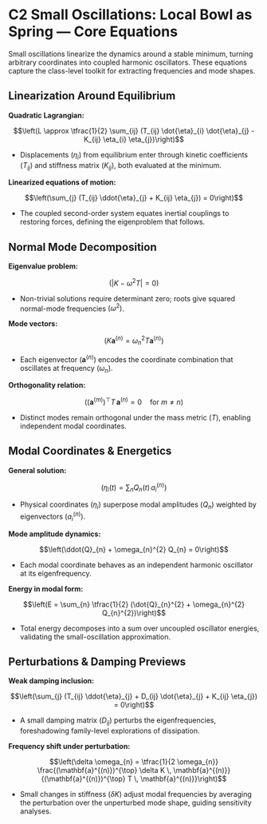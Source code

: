 # C2 Small Oscillations: Local Bowl as Spring — Core Equations

Small oscillations linearize the dynamics around a stable minimum, turning arbitrary coordinates into coupled harmonic oscillators. These equations capture the class-level toolkit for extracting frequencies and mode shapes.

## Linearization Around Equilibrium
**Quadratic Lagrangian:**

$$\left(L \approx \tfrac{1}{2} \sum_{ij} (T_{ij} \dot{\eta}_{i} \dot{\eta}_{j} - K_{ij} \eta_{i} \eta_{j})\right)$$

- Displacements $(\eta_{i})$ from equilibrium enter through kinetic coefficients $(T_{ij})$ and stiffness matrix $(K_{ij})$, both evaluated at the minimum.

**Linearized equations of motion:**

$$\left(\sum_{j} (T_{ij} \ddot{\eta}_{j} + K_{ij} \eta_{j}) = 0\right)$$

- The coupled second-order system equates inertial couplings to restoring forces, defining the eigenproblem that follows.

## Normal Mode Decomposition
**Eigenvalue problem:**

$$\left(|K - \omega^{2} T| = 0\right)$$

- Non-trivial solutions require determinant zero; roots give squared normal-mode frequencies $(\omega^{2})$.

**Mode vectors:**

$$\left(K \mathbf{a}^{(n)} = \omega_{n}^{2} T \mathbf{a}^{(n)}\right)$$

- Each eigenvector $(\mathbf{a}^{(n)})$ encodes the coordinate combination that oscillates at frequency $(\omega_{n})$.

**Orthogonality relation:**

$$\left((\mathbf{a}^{(m)})^{\top} T \, \mathbf{a}^{(n)} = 0 \quad \text{for} \ m \neq n\right)$$

- Distinct modes remain orthogonal under the mass metric $(T)$, enabling independent modal coordinates.

## Modal Coordinates & Energetics
**General solution:**

$$\left(\eta_{i}(t) = \sum_{n} Q_{n}(t) \, a_{i}^{(n)}\right)$$

- Physical coordinates $(\eta_{i})$ superpose modal amplitudes $(Q_{n})$ weighted by eigenvectors $(a_{i}^{(n)})$.

**Mode amplitude dynamics:**

$$\left(\ddot{Q}_{n} + \omega_{n}^{2} Q_{n} = 0\right)$$

- Each modal coordinate behaves as an independent harmonic oscillator at its eigenfrequency.

**Energy in modal form:**

$$\left(E = \sum_{n} \tfrac{1}{2} (\dot{Q}_{n}^{2} + \omega_{n}^{2} Q_{n}^{2})\right)$$

- Total energy decomposes into a sum over uncoupled oscillator energies, validating the small-oscillation approximation.

## Perturbations & Damping Previews
**Weak damping inclusion:**

$$\left(\sum_{j} (T_{ij} \ddot{\eta}_{j} + D_{ij} \dot{\eta}_{j} + K_{ij} \eta_{j}) = 0\right)$$

- A small damping matrix $(D_{ij})$ perturbs the eigenfrequencies, foreshadowing family-level explorations of dissipation.

**Frequency shift under perturbation:**

$$\left(\delta \omega_{n} = \tfrac{1}{2 \omega_{n}} \frac{(\mathbf{a}^{(n)})^{\top} \delta K \, \mathbf{a}^{(n)}}{(\mathbf{a}^{(n)})^{\top} T \, \mathbf{a}^{(n)}}\right)$$

- Small changes in stiffness $(\delta K)$ adjust modal frequencies by averaging the perturbation over the unperturbed mode shape, guiding sensitivity analyses.
